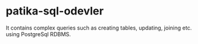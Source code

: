 # patika-sql-odevler
It contains complex queries such as creating tables, updating, joining etc. using PostgreSql RDBMS.
